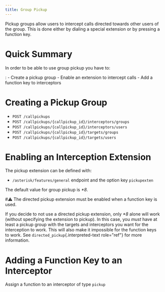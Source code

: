 ```yaml
---
title: Group Pickup
---
```


Pickup groups allow users to intercept calls directed towards other
users of the group. This is done either by dialing a special extension
or by pressing a function key.

Quick Summary
=============

In order to be able to use group pickup you have to:

:   -   Create a pickup group
    -   Enable an extension to intercept calls
    -   Add a function key to interceptors

Creating a Pickup Group
=======================

-   `POST /callpickups`
-   `POST /callpickups/{callpickup_id}/interceptors/groups`
-   `POST /callpickups/{callpickup_id}/interceptors/users`
-   `POST /callpickups/{callpickup_id}/targets/groups`
-   `POST /callpickups/{callpickup_id}/targets/users`

Enabling an Interception Extension
==================================

The pickup extension can be defined with:

-   `/asterisk/features/general` endpoint and the option key
    `pickupexten`

The default value for group pickup is *\*8*.

#:warning: The directed pickup extension must be enabled when a function key is
used.

If you decide to not use a directed pickup extension, only *\*8* alone
will work (without specifying the extension to pickup). In this case,
you *must* have at least a pickup group with the targets and
interceptors you want for the interception to work. This will also make
it impossible for the function keys to work. See
`directed_pickup`{.interpreted-text role="ref"} for more information.

Adding a Function Key to an Interceptor
=======================================

Assign a function to an interceptor of type `pickup`
